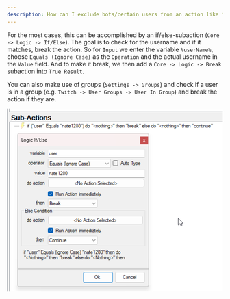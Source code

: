 ```yaml
---
description: How can I exclude bots/certain users from an action like *First Words*?
---
```


For the most cases, this can be accomplished by an if/else-subaction (`Core -> Logic -> If/Else`). The goal is to check for the username and if it matches, break the action. So for `Input` we enter the variable `%userName%`, choose `Equals (Ignore Case)` as the `Operation` and the actual username in the `Value` field. And to make it break, we then add a `Core -> Logic -> Break` subaction into `True Result`.

You can also make use of groups (`Settings -> Groups`) and check if a user is in a group (e.g. `Twitch -> User Groups -> User In Group`) and break the action if they are.

![Exclude User Example](../assets/exclude-user.png)
